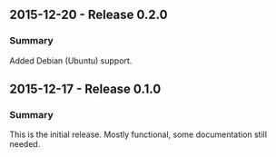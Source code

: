 ## 2015-12-20 - Release 0.2.0
### Summary
Added Debian (Ubuntu) support.

## 2015-12-17 - Release 0.1.0
### Summary
This is the initial release. Mostly functional, some documentation still needed.
